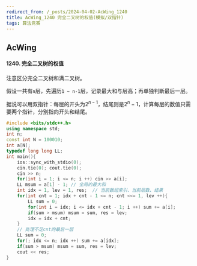 ```yaml
---
redirect_from: /_posts/2024-04-02-AcWing_1240
title: AcWing_1240 完全二叉树的权值(模拟/双指针)
tags: 算法竞赛
---
```


## AcWing

#### 1240. 完全二叉树的权值

注意区分完全二叉树和满二叉树。

假设一共有`n`层，先遍历`1 ~ n-1`层，记录最大和与层高；再单独判断最后一层。

据说可以用双指针：每层的开头为$2^{n-1}$，结尾则是$2^n - 1$，计算每层的数值只需要两个指针，分别指向开头和结尾。

```cpp
#include <bits/stdc++.h>
using namespace std;
int n;
const int N = 100010;
int a[N];
typedef long long LL;
int main(){
    ios::sync_with_stdio(0);
    cin.tie(0); cout.tie(0);
    cin >> n;
    for(int i = 1; i <= n; i ++) cin >> a[i];
    LL msum = a[1] - 1; // 全局的最大和
    int idx = 1, lev = 1, res;  // 当前数组索引、当前层数、结果
    for(int cnt = 1; idx + cnt - 1 <= n; cnt <<= 1, lev ++){
        LL sum = 0;
        for(int i = idx; i <= idx + cnt - 1; i ++) sum += a[i];
        if(sum > msum) msum = sum, res = lev;
        idx = idx + cnt;
    }
    // 处理不足cnt的最后一层
    LL sum = 0;
    for(; idx <= n; idx ++) sum += a[idx];
    if(sum > msum) msum = sum, res = lev;
    cout << res;
}
```
